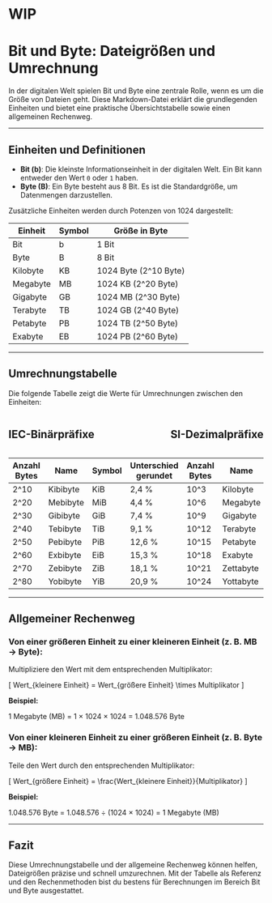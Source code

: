 # WIP

# Bit und Byte: Dateigrößen und Umrechnung

In der digitalen Welt spielen Bit und Byte eine zentrale Rolle, wenn es um die Größe von Dateien geht. Diese Markdown-Datei erklärt die grundlegenden Einheiten und bietet eine praktische Übersichtstabelle sowie einen allgemeinen Rechenweg.

---

## Einheiten und Definitionen

- **Bit (b)**: Die kleinste Informationseinheit in der digitalen Welt. Ein Bit kann entweder den Wert `0` oder `1` haben.
- **Byte (B)**: Ein Byte besteht aus 8 Bit. Es ist die Standardgröße, um Datenmengen darzustellen.

Zusätzliche Einheiten werden durch Potenzen von 1024 dargestellt:

| Einheit  | Symbol | Größe in Byte         |
| -------- | ------ | --------------------- |
| Bit      | b      | 1 Bit                 |
| Byte     | B      | 8 Bit                 |
| Kilobyte | KB     | 1024 Byte (2^10 Byte) |
| Megabyte | MB     | 1024 KB (2^20 Byte)   |
| Gigabyte | GB     | 1024 MB (2^30 Byte)   |
| Terabyte | TB     | 1024 GB (2^40 Byte)   |
| Petabyte | PB     | 1024 TB (2^50 Byte)   |
| Exabyte  | EB     | 1024 PB (2^60 Byte)   |

---

## Umrechnungstabelle

Die folgende Tabelle zeigt die Werte für Umrechnungen zwischen den Einheiten:

<div style="display: flex; justify-content: space-between;">
  <h2>IEC-Binärpräfixe</h2>
  <h2>SI-Dezimalpräfixe</h2>
</div>

| Anzahl Bytes | Name     | Symbol | Unterschied gerundet | Anzahl Bytes | Name      | Symbol |
| ------------ | -------- | ------ | -------------------- | ------------ | --------- | ------ |
| 2^10         | Kibibyte | KiB    | 2,4 %                | 10^3         | Kilobyte  | kB     |
| 2^20         | Mebibyte | MiB    | 4,4 %                | 10^6         | Megabyte  | MB     |
| 2^30         | Gibibyte | GiB    | 7,4 %                | 10^9         | Gigabyte  | GB     |
| 2^40         | Tebibyte | TiB    | 9,1 %                | 10^12        | Terabyte  | TB     |
| 2^50         | Pebibyte | PiB    | 12,6 %               | 10^15        | Petabyte  | PB     |
| 2^60         | Exbibyte | EiB    | 15,3 %               | 10^18        | Exabyte   | EB     |
| 2^70         | Zebibyte | ZiB    | 18,1 %               | 10^21        | Zettabyte | ZB     |
| 2^80         | Yobibyte | YiB    | 20,9 %               | 10^24        | Yottabyte | YB     |
    



---

## Allgemeiner Rechenweg

### Von einer größeren Einheit zu einer kleineren Einheit (z. B. MB → Byte):
Multipliziere den Wert mit dem entsprechenden Multiplikator:

\[
Wert_{kleinere Einheit} = Wert_{größere Einheit} \times Multiplikator
\]

**Beispiel:**

1 Megabyte (MB) = 1 × 1024 × 1024 = 1.048.576 Byte

### Von einer kleineren Einheit zu einer größeren Einheit (z. B. Byte → MB):
Teile den Wert durch den entsprechenden Multiplikator:

\[
Wert_{größere Einheit} = \frac{Wert_{kleinere Einheit}}{Multiplikator}
\]

**Beispiel:**

1.048.576 Byte = 1.048.576 ÷ (1024 × 1024) = 1 Megabyte (MB)

---

## Fazit

Diese Umrechnungstabelle und der allgemeine Rechenweg können helfen, Dateigrößen präzise und schnell umzurechnen. Mit der Tabelle als Referenz und den Rechenmethoden bist du bestens für Berechnungen im Bereich Bit und Byte ausgestattet.
